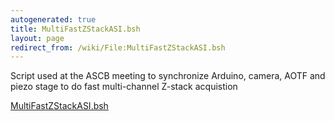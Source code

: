```yaml
---
autogenerated: true
title: MultiFastZStackASI.bsh
layout: page
redirect_from: /wiki/File:MultiFastZStackASI.bsh
---
```


Script used at the ASCB meeting to synchronize Arduino, camera, AOTF and
piezo stage to do fast multi-channel Z-stack acquistion

[MultiFastZStackASI.bsh](/media/files/MultiFastZStackASI.bsh)
